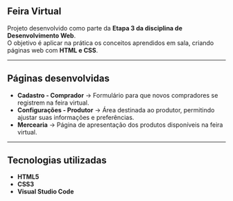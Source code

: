 ## Feira Virtual

Projeto desenvolvido como parte da **Etapa 3 da disciplina de Desenvolvimento Web**.  
O objetivo é aplicar na prática os conceitos aprendidos em sala, criando páginas web com **HTML e CSS**.

---

## Páginas desenvolvidas

- **Cadastro - Comprador** → Formulário para que novos compradores se registrem na feira virtual.  
- **Configurações - Produtor** → Área destinada ao produtor, permitindo ajustar suas informações e preferências.  
- **Mercearia** → Página de apresentação dos produtos disponíveis na feira virtual.

---

## Tecnologias utilizadas

- **HTML5**  
- **CSS3**  
- **Visual Studio Code**

